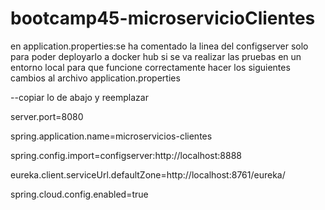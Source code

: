 # bootcamp45-microservicioClientes
en application.properties:se ha comentado la linea del configserver solo para poder deployarlo  a docker hub si se va realizar las pruebas en un entorno local para que funcione correctamente 
hacer los siguientes cambios al archivo application.properties




--copiar lo de abajo y reemplazar 

server.port=8080

spring.application.name=microservicios-clientes

spring.config.import=configserver:http://localhost:8888

eureka.client.serviceUrl.defaultZone=http://localhost:8761/eureka/

spring.cloud.config.enabled=true
